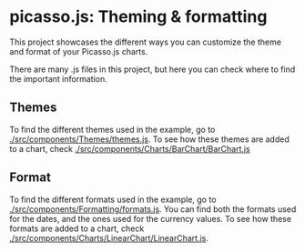 # picasso.js: Theming & formatting

This project showcases the different ways you can customize the theme and format of your Picasso.js charts.

There are many .js files in this project, but here you can check where to find the important information.

## Themes
To find the different themes used in the example, go to [./src/components/Themes/themes.js](themes.js). To see how these themes are added to a chart, check [./src/components/Charts/BarChart/BarChart.js](BarChart.js)

## Format
To find the different formats used in the example, go to [./src/components/Formatting/formats.js](formats.js). You can find both the formats used for the dates, and the ones used for the currency values. To see how these formats are added to a chart, check [./src/components/Charts/LinearChart/LinearChart.js](LinearChart.js).